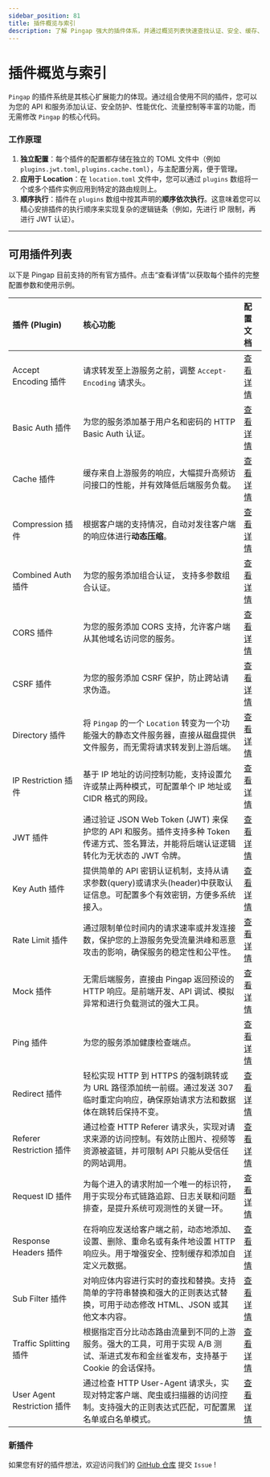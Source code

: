 ```yaml
---
sidebar_position: 81
title: 插件概览与索引
description: 了解 Pingap 强大的插件体系，并通过概览列表快速查找认证、安全、缓存、限流等所有可用插件的详细文档。
---
```


# 插件概览与索引

`Pingap` 的插件系统是其核心扩展能力的体现。通过组合使用不同的插件，您可以为您的 API 和服务添加认证、安全防护、性能优化、流量控制等丰富的功能，而无需修改 `Pingap` 的核心代码。

### 工作原理

1.  **独立配置**：每个插件的配置都存储在独立的 TOML 文件中（例如 `plugins.jwt.toml`, `plugins.cache.toml`），与主配置分离，便于管理。
2.  **应用于 Location**：在 `location.toml` 文件中，您可以通过 `plugins` 数组将一个或多个插件实例应用到特定的路由规则上。
3.  **顺序执行**：插件在 `plugins` 数组中按其声明的**顺序依次执行**。这意味着您可以精心安排插件的执行顺序来实现复杂的逻辑链条（例如，先进行 IP 限制，再进行 JWT 认证）。

---

## 可用插件列表

以下是 Pingap 目前支持的所有官方插件。点击“查看详情”以获取每个插件的完整配置参数和使用示例。

| 插件 (Plugin)               | 核心功能                                                                                                                                | 配置文档                             |
| :-------------------------- | :-------------------------------------------------------------------------------------------------------------------------------------- | :----------------------------------- |
| Accept Encoding 插件        | 请求转发至上游服务之前，调整 `Accept-Encoding` 请求头。                                                                                 | [查看详情](./accept-encoding.md)     |
| Basic Auth 插件             | 为您的服务添加基于用户名和密码的 HTTP Basic Auth 认证。                                                                                 | [查看详情](./basic-auth.md)          |
| Cache 插件                  | 缓存来自上游服务的响应，大幅提升高频访问接口的性能，并有效降低后端服务负载。                                                            | [查看详情](./cache.md)               |
| Compression 插件            | 根据客户端的支持情况，自动对发往客户端的响应体进行**动态压缩**。                                                                        | [查看详情](./compression.md)         |
| Combined Auth 插件          | 为您的服务添加组合认证， 支持多参数组合认证。                                                                                           | [查看详情](./combined-auth.md)       |
| CORS 插件                   | 为您的服务添加 CORS 支持，允许客户端从其他域名访问您的服务。                                                                            | [查看详情](./cors.md)                |
| CSRF 插件                   | 为您的服务添加 CSRF 保护，防止跨站请求伪造。                                                                                            | [查看详情](./csrf.md)                |
| Directory 插件              | 将 `Pingap` 的一个 `Location` 转变为一个功能强大的静态文件服务器，直接从磁盘提供文件服务，而无需将请求转发到上游后端。                  | [查看详情](./directory.md)           |
| IP Restriction 插件         | 基于 IP 地址的访问控制功能，支持设置允许或禁止两种模式，可配置单个 IP 地址或 CIDR 格式的网段。                                          | [查看详情](./ip-restriction.md)      |
| JWT 插件                    | 通过验证 JSON Web Token (JWT) 来保护您的 API 和服务。插件支持多种 Token 传递方式、签名算法，并能将后端认证逻辑转化为无状态的 JWT 令牌。 | [查看详情](./jwt.md)                 |
| Key Auth 插件               | 提供简单的 API 密钥认证机制，支持从请求参数(query)或请求头(header)中获取认证信息。可配置多个有效密钥，方便多系统接入。                  | [查看详情](./key-auth.md)            |
| Rate Limit 插件             | 通过限制单位时间内的请求速率或并发连接数，保护您的上游服务免受流量洪峰和恶意攻击的影响，确保服务的稳定性和公平性。                      | [查看详情](./limit.md)               |
| Mock 插件                   | 无需后端服务，直接由 Pingap 返回预设的 HTTP 响应。是前端开发、API 调试、模拟异常和进行负载测试的强大工具。                              | [查看详情](./mock.md)                |
| Ping 插件                   | 为您的服务添加健康检查端点。                                                                                                            | [查看详情](./ping.md)                |
| Redirect 插件               | 轻松实现 HTTP 到 HTTPS 的强制跳转或为 URL 路径添加统一前缀。通过发送 307 临时重定向响应，确保原始请求方法和数据体在跳转后保持不变。     | [查看详情](./redirect.md)            |
| Referer Restriction 插件    | 通过检查 HTTP Referer 请求头，实现对请求来源的访问控制。有效防止图片、视频等资源被盗链，并可限制 API 只能从受信任的网站调用。           | [查看详情](./referer-restriction.md) |
| Request ID 插件             | 为每个进入的请求附加一个唯一的标识符，用于实现分布式链路追踪、日志关联和问题排查，是提升系统可观测性的关键一环。                        | [查看详情](./request-id.md)          |
| Response Headers 插件       | 在将响应发送给客户端之前，动态地添加、设置、删除、重命名或有条件地设置 HTTP 响应头。用于增强安全、控制缓存和添加自定义元数据。          | [查看详情](./response-headers.md)    |
| Sub Filter 插件             | 对响应体内容进行实时的查找和替换。支持简单的字符串替换和强大的正则表达式替换，可用于动态修改 HTML、JSON 或其他文本内容。                | [查看详情](./sub-filter.md)          |
| Traffic Splitting 插件      | 根据指定百分比动态路由流量到不同的上游服务。强大的工具，可用于实现 A/B 测试、渐进式发布和金丝雀发布，支持基于 Cookie 的会话保持。       | [查看详情](./traffic-splitting.md)   |
| User Agent Restriction 插件 | 通过检查 HTTP User-Agent 请求头，实现对特定客户端、爬虫或扫描器的访问控制。支持强大的正则表达式匹配，可配置黑名单或白名单模式。         | [查看详情](./ua-restriction.md)      |

### 新插件

如果您有好的插件想法，欢迎访问我们的 [GitHub 仓库](https://github.com/vicanso/pingap) 提交 `Issue` ! 
